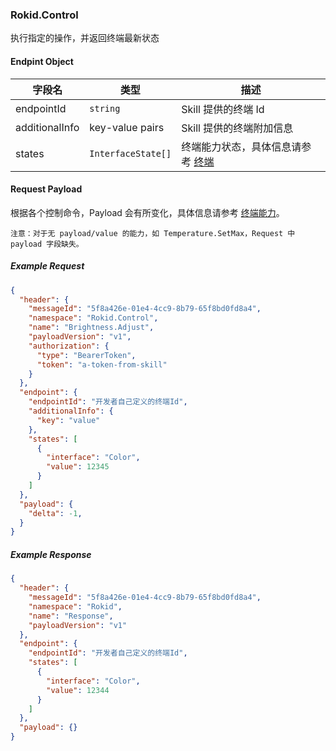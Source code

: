 ### Rokid.Control

执行指定的操作，并返回终端最新状态

#### Endpint Object

字段名 | 类型 | 描述
--- | --- | ---
endpointId | `string` | Skill 提供的终端 Id 
additionalInfo | key-value pairs | Skill 提供的终端附加信息
states | `InterfaceState[]` | 终端能力状态，具体信息请参考 [终端](./endpoint.md)


#### Request Payload

根据各个控制命令，Payload 会有所变化，具体信息请参考 [终端能力](./rokid-interface.md)。

`注意：对于无 payload/value 的能力，如 Temperature.SetMax，Request 中 payload 字段缺失。`

##### Example Request
```json
{
  "header": {
    "messageId": "5f8a426e-01e4-4cc9-8b79-65f8bd0fd8a4",
    "namespace": "Rokid.Control",
    "name": "Brightness.Adjust",
    "payloadVersion": "v1",
    "authorization": {
      "type": "BearerToken",
      "token": "a-token-from-skill"
    }
  },
  "endpoint": {
    "endpointId": "开发者自己定义的终端Id",
    "additionalInfo": {
      "key": "value"
    },
    "states": [
      {
        "interface": "Color",
        "value": 12345
      }
    ]
  },
  "payload": {
    "delta": -1,
  }
}
```
##### Example Response
```json
{
  "header": {
    "messageId": "5f8a426e-01e4-4cc9-8b79-65f8bd0fd8a4",
    "namespace": "Rokid",
    "name": "Response",
    "payloadVersion": "v1"
  },
  "endpoint": {
    "endpointId": "开发者自己定义的终端Id",
    "states": [
      {
        "interface": "Color",
        "value": 12344
      }
    ]
  },
  "payload": {}
}
```
